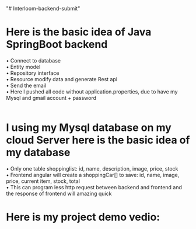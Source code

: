 "# Interloom-backend-submit" <br />
# Here is the basic idea of Java SpringBoot backend <br />
•	Connect to database <br />
•	Entity model <br />
•	Repository interface <br />
•	Resource modify data and generate Rest api <br />
•	Send the email <br />
•	Here I pushed all code without application.properties, due to have my Mysql and gmail account + password<br />
<br />
# I using my Mysql database on my cloud Server here is the basic idea of my database<br />
•	Only one table shoppinglist: id, name, description, image, price, stock<br />
•	Frontend angular will create a shoppingCar[] to save: id, name, image, price, current item, stock, total<br />
•	This can program less http request between backend and frontend and the response of frontend will amazing quick<br />
# Here is my project demo vedio:

